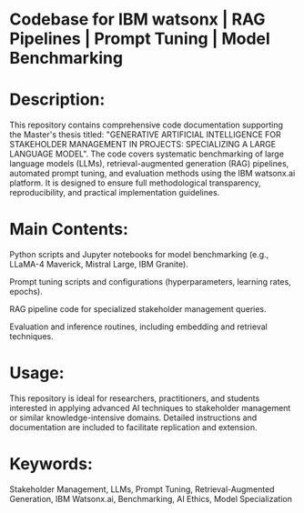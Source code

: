 # Codebase for IBM watsonx | RAG Pipelines | Prompt Tuning | Model Benchmarking

# Description:
This repository contains comprehensive code documentation supporting the Master's thesis titled: "GENERATIVE ARTIFICIAL INTELLIGENCE FOR STAKEHOLDER MANAGEMENT IN PROJECTS: SPECIALIZING A LARGE LANGUAGE MODEL". The code covers systematic benchmarking of large language models (LLMs), retrieval-augmented generation (RAG) pipelines, automated prompt tuning, and evaluation methods using the IBM watsonx.ai platform. It is designed to ensure full methodological transparency, reproducibility, and practical implementation guidelines.

# Main Contents:

Python scripts and Jupyter notebooks for model benchmarking (e.g., LLaMA-4 Maverick, Mistral Large, IBM Granite).

Prompt tuning scripts and configurations (hyperparameters, learning rates, epochs).

RAG pipeline code for specialized stakeholder management queries.

Evaluation and inference routines, including embedding and retrieval techniques.

# Usage:
This repository is ideal for researchers, practitioners, and students interested in applying advanced AI techniques to stakeholder management or similar knowledge-intensive domains. Detailed instructions and documentation are included to facilitate replication and extension.

# Keywords:
Stakeholder Management, LLMs, Prompt Tuning, Retrieval-Augmented Generation, IBM Watsonx.ai, Benchmarking, AI Ethics, Model Specialization
